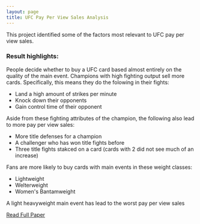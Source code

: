 ```yaml
---
layout: page
title: UFC Pay Per View Sales Analysis
---
```

This project identified some of the factors most relevant to UFC pay per view sales. 

### Result highlights:
People decide whether to buy a UFC card based almost entirely on the quality of the main event. Champions with high fighting output sell more cards. Specifically, this means they do the folowing in their fights:
 - Land a high amount of strikes per minute
 - Knock down their opponents
 - Gain control time of their opponent

Aside from these fighting attributes of the champion, the following also lead to more pay per view sales:
 - More title defenses for a champion
 - A challenger who has won title fights before
 - Three title fights stakced on a card (cards with 2 did not see much of an increase)

Fans are more likely to buy cards with main events in these weight classes:
 - Lightweight
 - Welterweight
 - Women's Bantamweight

A light heavyweight main event has lead to the worst pay per view sales

[Read Full Paper](https://oconnellryan.github.io/assets/nba/ryan_oconnell-ufc_ppv_analysis.pdf) &nbsp;<br>


